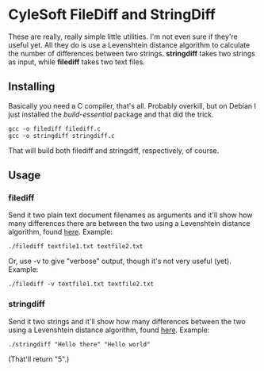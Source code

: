 # CyleSoft FileDiff and StringDiff

These are really, really simple little utilities. I'm not even sure if they're useful yet. All they do is use a Levenshtein distance algorithm to calculate the number of differences between two strings. **stringdiff** takes two strings as input, while **filediff** takes two text files.

## Installing

Basically you need a C compiler, that's all. Probably overkill, but on Debian I just installed the *build-essential* package and that did the trick.

    gcc -o filediff filediff.c
    gcc -o stringdiff stringdiff.c
    
That will build both filediff and stringdiff, respectively, of course.

## Usage

### filediff

Send it two plain text document filenames as arguments and it'll show how many differences there are between the two using a Levenshtein distance algorithm, found [here](http://en.wikibooks.org/wiki/Algorithm_Implementation/Strings/Levenshtein_distance#C). Example:

    ./filediff textfile1.txt textfile2.txt

Or, use -v to give "verbose" output, though it's not very useful (yet). Example:

    ./filediff -v textfile1.txt textfile2.txt

### stringdiff

Send it two strings and it'll show how many differences between the two using a Levenshtein distance algorithm, found [here](http://en.wikibooks.org/wiki/Algorithm_Implementation/Strings/Levenshtein_distance#C). Example:

    ./stringdiff "Hello there" "Hello world"

(That'll return "5".)
